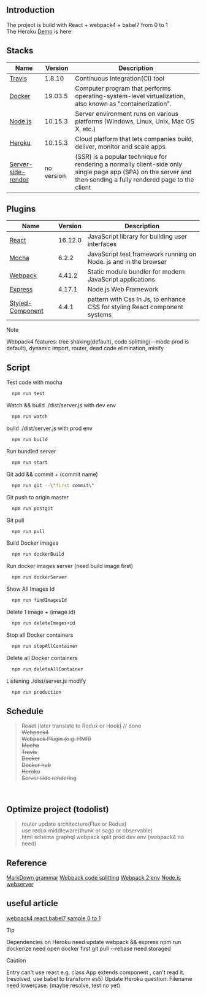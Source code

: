 ## Introduction
The project is build with React + webpack4 + babel7 from 0 to 1 <br />
The Heroku [Demo](https://webpackbuild.herokuapp.com/) is here <br />

## Stacks
| Name | Version | Description |
|---------|--------|-------------|
| [Travis]         | 1.8.10 | Continuous Integration(CI) tool |
| [Docker]         | 19.03.5 | Computer program that performs operating-system-level virtualization, also known as "containerization". |
| [Node.js]        | 10.15.3 | Server environment runs on various platforms (Windows, Linux, Unix, Mac OS X, etc.) |
| [Heroku]         | 10.15.3 | Cloud platform that lets companies build, deliver, monitor and scale apps |
| [Server-side-render]   | no version | (SSR) is a popular technique for rendering a normally client-side only single page app (SPA) on the server and then sending a fully rendered page to the client |

[Travis]: https://travis-ci.com/
[Docker]: https://www.docker.com/
[Node.js]: https://nodejs.org/en/
[Heroku]: https://www.heroku.com/
[Server-side-render]: https://pjchender.github.io/2018/09/21/react-ssr-%E7%AD%86%E8%A8%98/

## Plugins
| Name | Version | Description |
|---------|--------|-------------|
| [React]          | 16.12.0 | JavaScript library for building user interfaces |
| [Mocha]          | 6.2.2 | JavaScript test framework running on Node. js and in the browser |
| [Webpack]        | 4.41.2 | Static module bundler for modern JavaScript applications |
| [Express]        | 4.17.1 | Node.js Web Framework |
| [Styled-Component]  | 4.4.1 | pattern with Css In Js, to enhance CSS for styling React component systems |

> [!NOTE]
> Webpack4 features: tree shaking(default), code splitting(--mode prod is default), dynamic import, router, dead code elimination, minify

[React]: https://reactjs.org/
[Mocha]: https://mochajs.org/
[Webpack]: https://webpack.js.org/
[Express]: https://expressjs.com/zh-tw/
[Styled-Component]: https://www.styled-components.com/

## Script
Test code with mocha
```bash
  npm run test
```
Watch && build ./dist/server.js with dev env
```bash
  npm run watch
```
build ./dist/server.js with prod env
```bash
  npm run build
```
Run bundled server
```bash
  npm run start
```
Git add && commit + (commit name)
```bash
  npm run git --\"first commit\"
```
Git push to origin master
```bash
  npm run postgit
```
Git pull
```bash
  npm run pull
```
Build Docker images
```bash
  npm run dockerBuild
```
Run docker images server (need build image first)
```bash
  npm run dockerServer
```
Show All Images Id
```bash
  npm run findImagesId
```
Delete 1 image + (image.id)
```bash
  npm run deleteImages+id
```
Stop all Docker containers
```bash
  npm run stopAllContainer
```
Delete all Docker containers
```bash
  npm run deleteAllContainer
```
Listening ./dist/server.js modify
```bash
  npm run production
```

## Schedule
> ~~React~~ (later translate to Redux or Hook) // done <br />
> ~~Webpack4~~<br />
> ~~Webpack Plugin (e.g. HMR)~~<br />
> ~~Mocha~~<br />
> ~~Travis~~<br /> 
> ~~Docker~~<br />
> ~~Docker hub~~<br />
> ~~Heroku~~<br />
> ~~Server side rendering~~<br />
<br />

## Optimize project (todolist)
> router
> update architecture(Flux or Redux) <br />
> use redux middleware(thunk or saga or observable)<br />
> html schema
> graphql
> webpack split prod dev env (webpack4 no need)

## Reference
[MarkDown grammar](https://docs.microsoft.com/zh-tw/contribute/how-to-write-use-markdown)
[Webpack code splitting](https://webpack.js.org/guides/code-splitting/)
[Webpack 2 env](https://neighborhood999.github.io/webpack-tutorial-gitbook/Part1/WebpackDevServer.html)
[Node.js webserver](https://ithelp.ithome.com.tw/articles/10185302)

## useful article
[webpack4 react babel7 sample 0 to 1](https://blog.usejournal.com/setting-up-react-webpack-4-babel-7-from-scratch-2019-b771dca2f637)

> [!TIP]
> Dependencies on Heroku need update webpack && express
> npm run dockerize need open docker first
> git pull --rebase need storaged

> [!CAUTION]
> Entry can't use react e.g. class App extends component , can't read it.(resolved, use babel to transform es5)
> Update Heroku question: Filename need lowercase. (maybe resolve, test no yet)

